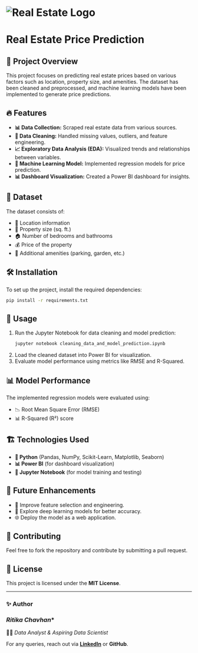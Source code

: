 # ![Real Estate Logo](https://via.placeholder.com/150)

# **Real Estate Price Prediction**

## 📌 Project Overview
This project focuses on predicting real estate prices based on various factors such as location, property size, and amenities. The dataset has been cleaned and preprocessed, and machine learning models have been implemented to generate price predictions.

## 🔥 Features
- **📊 Data Collection:** Scraped real estate data from various sources.
- **🧹 Data Cleaning:** Handled missing values, outliers, and feature engineering.
- **📈 Exploratory Data Analysis (EDA):** Visualized trends and relationships between variables.
- **🤖 Machine Learning Model:** Implemented regression models for price prediction.
- **📊 Dashboard Visualization:** Created a Power BI dashboard for insights.

## 📂 Dataset
The dataset consists of:
- 📍 Location information
- 📏 Property size (sq. ft.)
- 🏠 Number of bedrooms and bathrooms
- 💰 Price of the property
- 🏡 Additional amenities (parking, garden, etc.)

## 🛠 Installation
To set up the project, install the required dependencies:
```bash
pip install -r requirements.txt
```

## 🚀 Usage
1. Run the Jupyter Notebook for data cleaning and model prediction:
   ```bash
   jupyter notebook cleaning_data_and_model_prediction.ipynb
   ```
2. Load the cleaned dataset into Power BI for visualization.
3. Evaluate model performance using metrics like RMSE and R-Squared.

## 📊 Model Performance
The implemented regression models were evaluated using:
- 📉 Root Mean Square Error (RMSE)
- 📊 R-Squared (R²) score

## 🏗 Technologies Used
- **🐍 Python** (Pandas, NumPy, Scikit-Learn, Matplotlib, Seaborn)
- **📊 Power BI** (for dashboard visualization)
- **📓 Jupyter Notebook** (for model training and testing)

## 🔮 Future Enhancements
- 🚀 Improve feature selection and engineering.
- 🤖 Explore deep learning models for better accuracy.
- 🌐 Deploy the model as a web application.

## 🤝 Contributing
Feel free to fork the repository and contribute by submitting a pull request.

## 📜 License
This project is licensed under the **MIT License**.

---
### ✨ Author
### *Ritika Chavhan**  
🧑‍💻 _Data Analyst & Aspiring Data Scientist_

For any queries, reach out via **[LinkedIn](#)** or **GitHub**.

